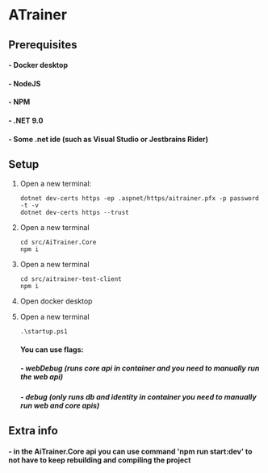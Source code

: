 # ATrainer

## Prerequisites

#### - Docker desktop

#### - NodeJS

#### - NPM

#### - .NET 9.0

#### - Some .net ide (such as Visual Studio or Jestbrains Rider)

## Setup

1. Open a new terminal:

   ```
   dotnet dev-certs https -ep .aspnet/https/aitrainer.pfx -p password -t -v
   dotnet dev-certs https --trust
   ```

2. Open a new terminal

   ```
   cd src/AiTrainer.Core
   npm i
   ```

3. Open a new terminal

   ```
   cd src/aitrainer-test-client
   npm i
   ```

4. Open docker desktop

5. Open a new terminal

   ```
   .\startup.ps1
   ```

   #### You can use flags:

   ##### - webDebug (runs core api in container and you need to manually run the web api)

   ##### - debug (only runs db and identity in container you need to manually run web and core apis)

## Extra info

#### - in the AiTrainer.Core api you can use command 'npm run start:dev' to not have to keep rebuilding and compiling the project
